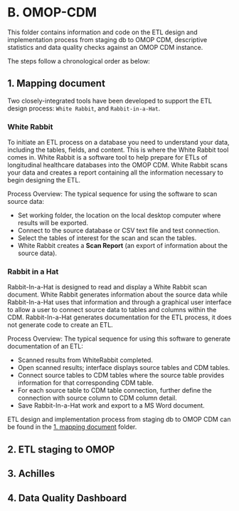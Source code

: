 # B. OMOP-CDM
This folder contains information and code on the ETL design and implementation process from staging db to OMOP CDM, descriptive statistics and data quality checks against an OMOP CDM instance.

The steps follow a chronological order as below:

## 1. Mapping document
Two closely-integrated tools have been developed to support the ETL design process: `White Rabbit`, and `Rabbit-in-a-Hat`.

### White Rabbit
To initiate an ETL process on a database you need to understand your data, including the tables, fields, and content. This is where the White Rabbit tool comes in. White Rabbit is a software tool to help prepare for ETLs of longitudinal healthcare databases into the OMOP CDM. White Rabbit scans your data and creates a report containing all the information necessary to begin designing the ETL. 

Process Overview: The typical sequence for using the software to scan source data:

- Set working folder, the location on the local desktop computer where results will be exported.
- Connect to the source database or CSV text file and test connection.
- Select the tables of interest for the scan and scan the tables.
- White Rabbit creates a **Scan Report** (an export of information about the source data).

### Rabbit in a Hat
Rabbit-In-a-Hat is designed to read and display a White Rabbit scan document. White Rabbit generates information about the source data while Rabbit-In-a-Hat uses that information and through a graphical user interface to allow a user to connect source data to tables and columns within the CDM. Rabbit-In-a-Hat generates documentation for the ETL process, it does not generate code to create an ETL.

Process Overview: The typical sequence for using this software to generate documentation of an ETL:

- Scanned results from WhiteRabbit completed.
- Open scanned results; interface displays source tables and CDM tables.
- Connect source tables to CDM tables where the source table provides information for that corresponding CDM table.
- For each source table to CDM table connection, further define the connection with source column to CDM column detail.
- Save Rabbit-In-a-Hat work and export to a MS Word document.

ETL design and implementation process from staging db to OMOP CDM can be found in the [1. mapping document](./1.%20mapping%20document) folder.

## 2. ETL staging to OMOP


## 3. Achilles


## 4. Data Quality Dashboard











